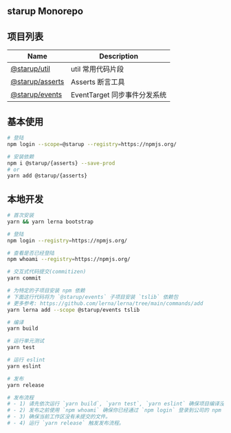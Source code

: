 starup Monorepo
--------------

## 项目列表
Name | Description
-----|------------
[@starup/util](./packages/util/README.md) | util 常用代码片段
[@starup/asserts](./packages/asserts/README.md) | Asserts 断言工具
[@starup/events](./packages/events/README.md) | EventTarget 同步事件分发系统



## 基本使用
```bash
# 登陆
npm login --scope=@starup --registry=https://npmjs.org/

# 安装依赖
npm i @starup/{asserts} --save-prod
# or
yarn add @starup/{asserts}
```

## 本地开发
```bash
# 首次安装
yarn && yarn lerna bootstrap

# 登陆
npm login --registry=https://npmjs.org/

# 查看是否已经登陆
npm whoami --registry=https://npmjs.org/

# 交互式代码提交(commitizen)
yarn commit

# 为特定的子项目安装 npm 依赖
# 下面这行代码将为 `@starup/events` 子项目安装 `tslib` 依赖包
# 更多参考: https://github.com/lerna/lerna/tree/main/commands/add
yarn lerna add --scope @starup/events tslib

# 编译
yarn build

# 运行单元测试
yarn test

# 运行 eslint
yarn eslint

# 发布
yarn release

# 发布流程
# - 1) 请先依次运行 `yarn build`, `yarn test`, `yarn eslint` 确保项目编译没有出现错误。
# - 2) 发布之前使用 `npm whoami` 确保你已经通过 `npm login` 登录到公司的 npm registry，否则发布会失败。
# - 3) 确保当前工作区没有未提交的文件。
# - 4) 运行 `yarn release` 触发发布流程。
```
